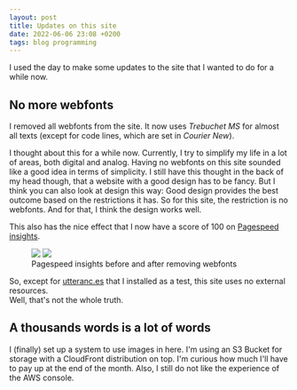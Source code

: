 ```yaml
---
layout: post
title: Updates on this site
date: 2022-06-06 23:08 +0200
tags: blog programming
---
```


I used the day to make some updates to the site that I wanted to do for a while now.

## No more webfonts

I removed all webfonts from the site. It now uses _Trebuchet MS_ for almost all texts (except for code
lines, which are set in _Courier New_).  

I thought about this for a while now. Currently, I try to simplify my life in a lot of areas, both digital and analog.
Having no webfonts on this site sounded like a good idea in terms of simplicity. I still have this thought in the back
of my head though, that a website with a good design has to be fancy. But I think you can also look at design this way: Good 
design provides the best outcome based on the restrictions it has. So for this site, the restriction is no webfonts. And
for that, I think the design works well.

This also has the nice effect that I now have a score of 100 on [Pagespeed insights](https://pagespeed.web.dev/).

<figure>
  <div class="image-split">
    <img src="https://dlulzqpyd0pcw.cloudfront.net/pagespeed_before.png" />
    <img src="https://dlulzqpyd0pcw.cloudfront.net/pagespeed_after.png" />
    </div>
  <figcaption>Pagespeed insights before and after removing webfonts</figcaption>
</figure>

So, except for [utteranc.es](https://utteranc.es/) that I installed as a test, this site uses no external resources.  
Well, that's not the whole truth.

## A thousands words is a lot of words

I (finally) set up a system to use images in here. I'm using an S3 Bucket for storage with a CloudFront distribution
on top. I'm curious how much I'll have to pay up at the end of the month. Also, I still do not like the experience of
the AWS console.
